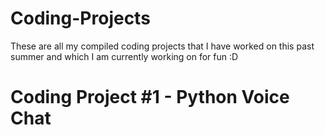 # Coding-Projects

These are all my compiled coding projects that I have worked on this past summer and which I am currently working on for fun :D

# Coding Project #1 - Python Voice Chat

